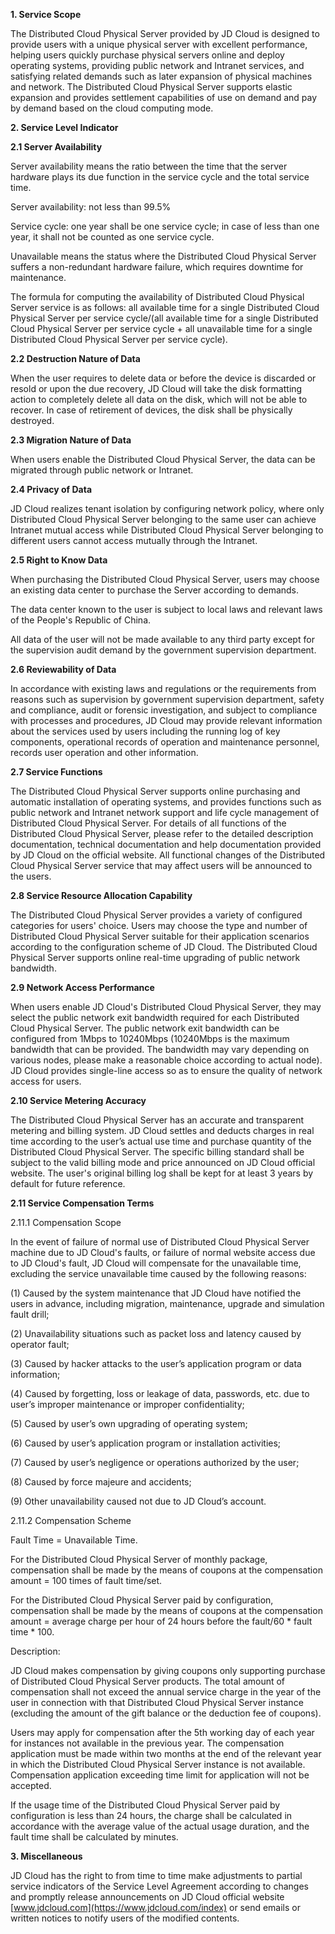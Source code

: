 **1. Service Scope**

The Distributed Cloud Physical Server provided by JD Cloud is designed to provide users with a unique physical server with excellent performance, helping users quickly purchase physical servers online and deploy operating systems, providing public network and Intranet services, and satisfying related demands such as later expansion of physical machines and network. The Distributed Cloud Physical Server supports elastic expansion and provides settlement capabilities of use on demand and pay by demand based on the cloud computing mode.

**2. Service Level Indicator**

**2.1 Server Availability**

Server availability means the ratio between the time that the server hardware plays its due function in the service cycle and the total service time.

Server availability: not less than 99.5%

Service cycle: one year shall be one service cycle; in case of less than one year, it shall not be counted as one service cycle.

Unavailable means the status where the Distributed Cloud Physical Server suffers a non-redundant hardware failure, which requires downtime for maintenance.

The formula for computing the availability of Distributed Cloud Physical Server service is as follows: all available time for a single Distributed Cloud Physical Server per service cycle/(all available time for a single Distributed Cloud Physical Server per service cycle + all unavailable time for a single Distributed Cloud Physical Server per service cycle).

**2.2 Destruction Nature of Data**

When the user requires to delete data or before the device is discarded or resold or upon the due recovery, JD Cloud will take the disk formatting action to completely delete all data on the disk, which will not be able to recover. In case of retirement of devices, the disk shall be physically destroyed.

**2.3 Migration Nature of Data**

When users enable the Distributed Cloud Physical Server, the data can be migrated through public network or Intranet.

**2.4 Privacy of Data**

JD Cloud realizes tenant isolation by configuring network policy, where only Distributed Cloud Physical Server belonging to the same user can achieve Intranet mutual access while Distributed Cloud Physical Server belonging to different users cannot access mutually through the Intranet.

**2.5 Right to Know Data**

When purchasing the Distributed Cloud Physical Server, users may choose an existing data center to purchase the Server according to demands.

The data center known to the user is subject to local laws and relevant laws of the People's Republic of China.

All data of the user will not be made available to any third party except for the supervision audit demand by the government supervision department.

**2.6 Reviewability of Data**

In accordance with existing laws and regulations or the requirements from reasons such as supervision by government supervision department, safety and compliance, audit or forensic investigation, and subject to compliance with processes and procedures, JD Cloud may provide relevant information about the services used by users including the running log of key components, operational records of operation and maintenance personnel, records user operation and other information.

**2.7 Service Functions**

The Distributed Cloud Physical Server supports online purchasing and automatic installation of operating systems, and provides functions such as public network and Intranet network support and life cycle management of Distributed Cloud Physical Server. For details of all functions of the Distributed Cloud Physical Server, please refer to the detailed description documentation, technical documentation and help documentation provided by JD Cloud on the official website. All functional changes of the Distributed Cloud Physical Server service that may affect users will be announced to the users.

**2.8 Service Resource Allocation Capability**

The Distributed Cloud Physical Server provides a variety of configured categories for users' choice. Users may choose the type and number of Distributed Cloud Physical Server suitable for their application scenarios according to the configuration scheme of JD Cloud. The Distributed Cloud Physical Server supports online real-time upgrading of public network bandwidth.

**2.9 Network Access Performance**

When users enable JD Cloud's Distributed Cloud Physical Server, they may select the public network exit bandwidth required for each Distributed Cloud Physical Server. The public network exit bandwidth can be configured from 1Mbps to 10240Mbps (10240Mbps is the maximum bandwidth that can be provided. The bandwidth may vary depending on various nodes, please make a reasonable choice according to actual node). JD Cloud provides single-line access so as to ensure the quality of network access for users.

**2.10 Service Metering Accuracy**

The Distributed Cloud Physical Server has an accurate and transparent metering and billing system. JD Cloud settles and deducts charges in real time according to the user’s actual use time and purchase quantity of the Distributed Cloud Physical Server. The specific billing standard shall be subject to the valid billing mode and price announced on JD Cloud official website. The user's original billing log shall be kept for at least 3 years by default for future reference.

**2.11 Service Compensation Terms**

2.11.1 Compensation Scope

In the event of failure of normal use of Distributed Cloud Physical Server machine due to JD Cloud's faults, or failure of normal website access due to JD Cloud's fault, JD Cloud will compensate for the unavailable time, excluding the service unavailable time caused by the following reasons:

(1) Caused by the system maintenance that JD Cloud have notified the users in advance, including migration, maintenance, upgrade and simulation fault drill;

(2) Unavailability situations such as packet loss and latency caused by operator fault;

(3) Caused by hacker attacks to the user’s application program or data information;

(4) Caused by forgetting, loss or leakage of data, passwords, etc. due to user’s improper maintenance or improper confidentiality;

(5) Caused by user’s own upgrading of operating system;

(6) Caused by user’s application program or installation activities;

(7) Caused by user’s negligence or operations authorized by the user;

(8) Caused by force majeure and accidents;

(9) Other unavailability caused not due to JD Cloud’s account.

2.11.2 Compensation Scheme

Fault Time = Unavailable Time.

For the Distributed Cloud Physical Server of monthly package, compensation shall be made by the means of coupons at the compensation amount = 100 times of fault time/set.

For the Distributed Cloud Physical Server paid by configuration, compensation shall be made by the means of coupons at the compensation amount = average charge per hour of 24 hours before the fault/60 * fault time * 100.

Description:

JD Cloud makes compensation by giving coupons only supporting purchase of Distributed Cloud Physical Server products. The total amount of compensation shall not exceed the annual service charge in the year of the user in connection with that Distributed Cloud Physical Server instance (excluding the amount of the gift balance or the deduction fee of coupons).

Users may apply for compensation after the 5th working day of each year for instances not available in the previous year. The compensation application must be made within two months at the end of the relevant year in which the Distributed Cloud Physical Server instance is not available. Compensation application exceeding time limit for application will not be accepted.

If the usage time of the Distributed Cloud Physical Server paid by configuration is less than 24 hours, the charge shall be calculated in accordance with the average value of the actual usage duration, and the fault time shall be calculated by minutes.

**3. Miscellaneous**

JD Cloud has the right to from time to time make adjustments to partial service indicators of the Service Level Agreement according to changes and promptly release announcements on JD Cloud official website [www.jdcloud.com](https://www.jdcloud.com/index) or send emails or written notices to notify users of the modified contents.

 